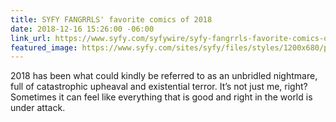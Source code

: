 ```yaml
---
title: SYFY FANGRRLS' favorite comics of 2018
date: 2018-12-16 15:26:00 -06:00
link_url: https://www.syfy.com/syfywire/syfy-fangrrls-favorite-comics-of-2018
featured_image: https://www.syfy.com/sites/syfy/files/styles/1200x680/public/2018/12/20181.jpg?itok=OotOlizt
---
```


2018 has been what could kindly be referred to as an unbridled nightmare, full of catastrophic upheaval and existential terror. It’s not just me, right? Sometimes it can feel like everything that is good and right in the world is under attack.